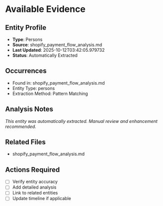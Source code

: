 # Available Evidence

## Entity Profile
- **Type**: Persons
- **Source**: shopify_payment_flow_analysis.md
- **Last Updated**: 2025-10-12T03:42:05.979732
- **Status**: Automatically Extracted

## Occurrences
- Found in: shopify_payment_flow_analysis.md
- Entity Type: persons
- Extraction Method: Pattern Matching

## Analysis Notes
*This entity was automatically extracted. Manual review and enhancement recommended.*

## Related Files
- shopify_payment_flow_analysis.md

## Actions Required
- [ ] Verify entity accuracy
- [ ] Add detailed analysis
- [ ] Link to related entities
- [ ] Update timeline if applicable

